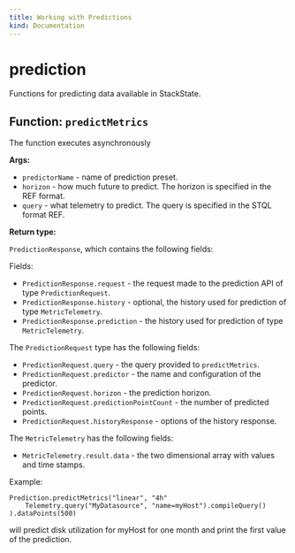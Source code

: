 ```yaml
---
title: Working with Predictions
kind: Documentation
---
```


# prediction

Functions for predicting data available in StackState.

## Function: `predictMetrics`

The function executes asynchronously

**Args:**

* `predictorName` - name of prediction preset.
* `horizon` - how much future to predict. The horizon is specified in the REF format.
* `query` - what telemetry to predict. The query is specified in the STQL format REF.

**Return type:**

`PredictionResponse`, which contains the following fields:

Fields:

* `PredictionResponse.request` - the request made to the prediction API of type `PredictionRequest`.
* `PredictionResponse.history` - optional, the history used for prediction of type `MetricTelemetry`.
* `PredictionResponse.prediction` - the history used for prediction of type `MetricTelemetry`.

The `PredictionRequest` type has the following fields:

* `PredictionRequest.query` - the query provided to `predictMetrics`.
* `PredictionRequest.predictor` - the name and configuration of the predictor.
* `PredictionRequest.horizon` - the prediction horizon.
* `PredictionRequest.predictionPointCount` - the number of predicted points.
* `PredictionRequest.historyResponse` - options of the history response.

The `MetricTelemetry` has the following fields:

* `MetricTelemetry.result.data` - the two dimensional array with values and time stamps.

Example:

```text
Prediction.predictMetrics("linear", "4h"
    Telemetry.query("MyDatasource", "name=myHost").compileQuery()
).dataPoints(500)
```

will predict disk utilization for myHost for one month and print the first value of the prediction.

